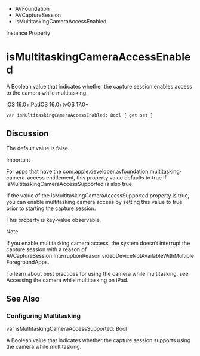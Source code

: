 

- AVFoundation
- AVCaptureSession
-  isMultitaskingCameraAccessEnabled 

Instance Property

# isMultitaskingCameraAccessEnabled

A Boolean value that indicates whether the capture session enables access to the camera while multitasking.

iOS 16.0+iPadOS 16.0+tvOS 17.0+

``` source
var isMultitaskingCameraAccessEnabled: Bool { get set }
```

## Discussion

The default value is false.

Important

For apps that have the com.apple.developer.avfoundation.multitasking-camera-access entitlement, this property value defaults to true if isMultitaskingCameraAccessSupported is also true.

If the value of the isMultitaskingCameraAccessSupported property is true, you can enable multitasking camera access by setting this value to true prior to starting the capture session.

This property is key-value observable.

Note

If you enable multitasking camera access, the system doesn’t interrupt the capture session with a reason of AVCaptureSession.InterruptionReason.videoDeviceNotAvailableWithMultipleForegroundApps.

To learn about best practices for using the camera while multitasking, see Accessing the camera while multitasking on iPad.

## See Also

### Configuring Multitasking

var isMultitaskingCameraAccessSupported: Bool

A Boolean value that indicates whether the capture session supports using the camera while multitasking.

